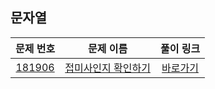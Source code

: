 ## 문자열

|        문제 번호         |        문제 이름         |        풀이 링크         |          
| :-----: | :-----: | :-----: |
| <a href="https://school.programmers.co.kr/learn/courses/30/lessons/181906" target="_blank">181906</a> | <a href="https://school.programmers.co.kr/learn/courses/30/lessons/181906" target="_blank">접미사인지 확인하기</a> | <a href="">바로가기</a> |

